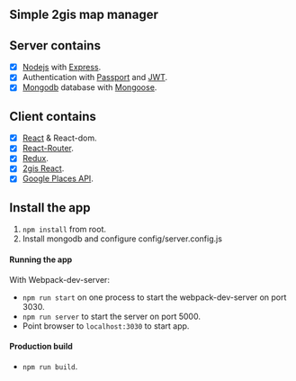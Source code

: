 ## Simple 2gis map manager

## <a name="serverContains"></a> Server contains

- [x] [Nodejs](https://nodejs.org) with [Express](https://github.com/expressjs).
- [x] Authentication with [Passport](https://github.com/jaredhanson/passport) and [JWT](https://github.com/auth0/node-jsonwebtoken).
- [x] [Mongodb](https://github.com/mongodb/mongo) database with [Mongoose](https://github.com/Automattic/mongoose).

## <a name="ClientContains"></a> Client contains

- [x] [React](https://facebook.github.io/react/) & React-dom.
- [x] [React-Router](https://github.com/ReactTraining/react-router).
- [x] [Redux](https://github.com/reactjs/redux).
- [x] [2gis React](https://github.com/2gis/2gis-maps-react).
- [x] [Google Places API](https://developers.google.com/places).

## <a name="running"></a> Install the app

1. `npm install` from root.
2. Install mongodb and configure config/server.config.js

#### Running the app 

With Webpack-dev-server:
- `npm run start` on one process to start the webpack-dev-server on port 3030.
- `npm run server` to start the server on port 5000.
- Point browser to `localhost:3030` to start app.

#### Production build 
- `npm run build`.
